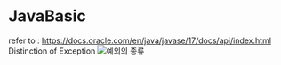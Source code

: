 # JavaBasic
refer to : <https://docs.oracle.com/en/java/javase/17/docs/api/index.html>
<br/> 
Distinction of Exception
![예외의 종류](https://github.com/JinYoung5/ch02-javaAdvanced/assets/143825200/647b20f2-7899-44c5-9070-c24edea4840a)


